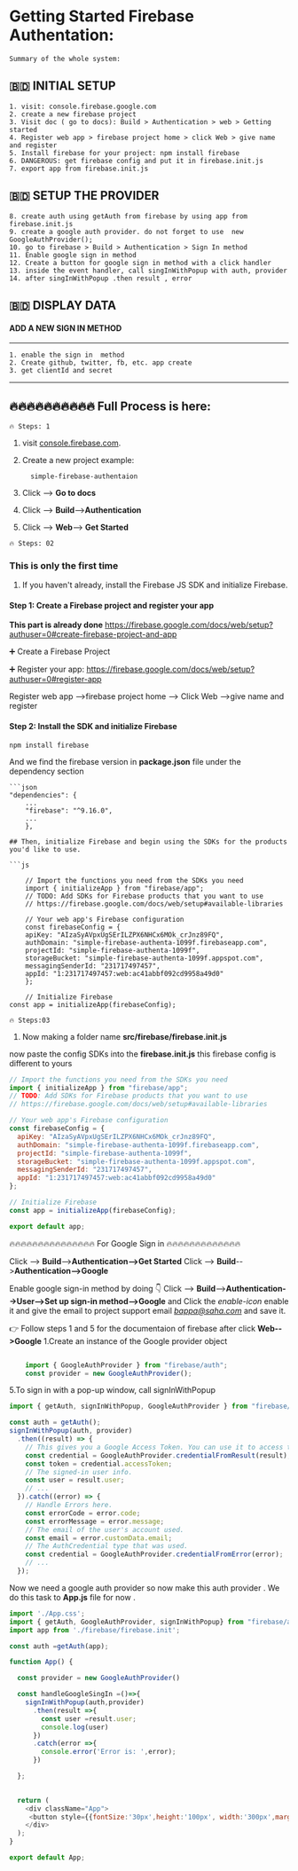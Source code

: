 # Getting Started Firebase Authentation:

`Summary of the whole system:`

 🇧🇩 INITIAL SETUP
-----------------------------
    1. visit: console.firebase.google.com 
    2. create a new firebase project
    3. Visit doc ( go to docs): Build > Authentication > web > Getting started
    4. Register web app > firebase project home > click Web > give name and register
    5. Install firebase for your project: npm install firebase
    6. DANGEROUS: get firebase config and put it in firebase.init.js
    7. export app from firebase.init.js 

🇧🇩 SETUP THE PROVIDER
---------------------------
    8. create auth using getAuth from firebase by using app from firebase.init.js
    9. create a google auth provider. do not forget to use  new GoogleAuthProvider(); 
    10. go to firebase > Build > Authentication > Sign In method 
    11. Enable google sign in method 
    12. Create a button for google sign in method with a click handler
    13. inside the event handler, call singInWithPopup with auth, provider
    14. after singInWithPopup .then result , error 

🇧🇩 DISPLAY DATA
-
#### ADD A NEW SIGN IN METHOD
-------
    1. enable the sign in  method
    2. Create github, twitter, fb, etc. app create
    3. get clientId and secret 
-------
🔥🔥🔥🔥🔥🔥🔥🔥🔥🔥 Full Process is here:
-------


`🔥 Steps: 1`

1. visit  [console.firebase.com](https://console.firebase.google.com/u/0/).
2. Create a new project example: 

         simple-firebase-authentaion
3. Click --> **Go to docs**
4. Click --> **Build**-->**Authentication**
5. Click --> **Web**--> **Get Started**

`🔥 Steps: 02`
### This is only the first time 
1. If you haven't already, install the Firebase JS SDK and initialize Firebase.

####  Step 1: Create a Firebase project and register your app
 **This part is already done**
        https://firebase.google.com/docs/web/setup?authuser=0#create-firebase-project-and-app

 ➕ Create a Firebase Project

 ➕ Register your app:
    https://firebase.google.com/docs/web/setup?authuser=0#register-app

Register web app -->firebase project home --> Click Web -->give name and register
       
####    Step 2: Install the SDK and initialize Firebase

    npm install firebase
And we find the firebase version in **package.json** file under the dependency section

    ```json
    "dependencies": {
        ...
        "firebase": "^9.16.0",
        ...
        },

```
## Then, initialize Firebase and begin using the SDKs for the products you'd like to use.

```js

    // Import the functions you need from the SDKs you need
    import { initializeApp } from "firebase/app";
    // TODO: Add SDKs for Firebase products that you want to use
    // https://firebase.google.com/docs/web/setup#available-libraries

    // Your web app's Firebase configuration
    const firebaseConfig = {
    apiKey: "AIzaSyAVpxUgSErILZPX6NHCx6MOk_crJnz89FQ",
    authDomain: "simple-firebase-authenta-1099f.firebaseapp.com",
    projectId: "simple-firebase-authenta-1099f",
    storageBucket: "simple-firebase-authenta-1099f.appspot.com",
    messagingSenderId: "231717497457",
    appId: "1:231717497457:web:ac41abbf092cd9958a49d0"
    };

    // Initialize Firebase
const app = initializeApp(firebaseConfig);

```


`🔥 Steps:03`
1. Now making a folder name **src/firebase/firebase.init.js**

now paste the config SDKs into the **firebase.init.js** this firebase config is different to yours

```js
// Import the functions you need from the SDKs you need
import { initializeApp } from "firebase/app";
// TODO: Add SDKs for Firebase products that you want to use
// https://firebase.google.com/docs/web/setup#available-libraries

// Your web app's Firebase configuration
const firebaseConfig = {
  apiKey: "AIzaSyAVpxUgSErILZPX6NHCx6MOk_crJnz89FQ",
  authDomain: "simple-firebase-authenta-1099f.firebaseapp.com",
  projectId: "simple-firebase-authenta-1099f",
  storageBucket: "simple-firebase-authenta-1099f.appspot.com",
  messagingSenderId: "231717497457",
  appId: "1:231717497457:web:ac41abbf092cd9958a49d0"
};

// Initialize Firebase
const app = initializeApp(firebaseConfig);

export default app;

```

🔥🔥🔥🔥🔥🔥🔥🔥🔥🔥🔥🔥🔥🔥🔥  For Google Sign in 🔥🔥🔥🔥🔥🔥🔥🔥🔥🔥🔥🔥🔥


Click --> **Build**-->**Authentication-->Get Started** 
Click --> **Build**-->**Authentication-->Google** 

Enable google sign-in method by doing 👇
Click --> **Build**-->**Authentication-->User-->Set up sign-in method-->Google** and Click the *enable-icon*  enable it and give the  email to project support email *bappa@saha.com* and save it.

👉 Follow steps 1 and 5 for the documentaion of firebase after click **Web-->Google**
1.Create an instance of the Google provider object

```js

    import { GoogleAuthProvider } from "firebase/auth";
    const provider = new GoogleAuthProvider();
```
5.To sign in with a pop-up window, call signInWithPopup
```js
import { getAuth, signInWithPopup, GoogleAuthProvider } from "firebase/auth";

const auth = getAuth();
signInWithPopup(auth, provider)
  .then((result) => {
    // This gives you a Google Access Token. You can use it to access the Google API.
    const credential = GoogleAuthProvider.credentialFromResult(result);
    const token = credential.accessToken;
    // The signed-in user info.
    const user = result.user;
    // ...
  }).catch((error) => {
    // Handle Errors here.
    const errorCode = error.code;
    const errorMessage = error.message;
    // The email of the user's account used.
    const email = error.customData.email;
    // The AuthCredential type that was used.
    const credential = GoogleAuthProvider.credentialFromError(error);
    // ...
  });

```
Now we need a google auth provider so now make this auth provider . We do this 
task to **App.js** file for now .

```js
import './App.css';
import { getAuth, GoogleAuthProvider, signInWithPopup} from "firebase/auth";
import app from './firebase/firebase.init';

const auth =getAuth(app);

function App() {

  const provider = new GoogleAuthProvider()

  const handleGoogleSingIn =()=>{
    signInWithPopup(auth,provider)
      .then(result =>{
        const user =result.user;
        console.log(user)
      })
      .catch(error =>{
        console.error('Error is: ',error);
      })

  };

 
  return (
    <div className="App">
     <button style={{fontSize:'30px',height:'100px', width:'300px',marginTop:'500px'}} onClick={handleGoogleSingIn}>🟢Google Sign In </button>
    </div>
  );
}

export default App;


```



